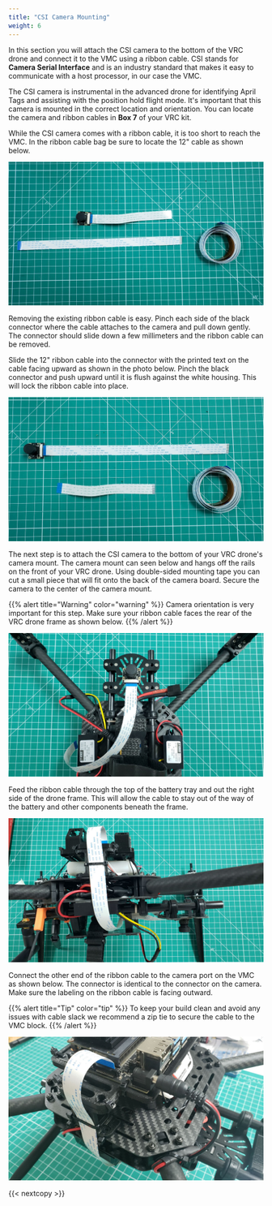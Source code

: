 ```yaml
---
title: "CSI Camera Mounting"
weight: 6
---
```


In this section you will attach the CSI camera to the bottom of the VRC drone
and connect it to the VMC using a ribbon cable.
CSI stands for **Camera Serial Interface** and is an industry standard that makes
it easy to communicate with a host processor, in our case the VMC.

The CSI camera is instrumental in the advanced drone for identifying April Tags and
assisting with the position hold flight mode. It's important that this camera
is mounted in the correct location and orientation. You can locate the camera
and ribbon cables in **Box 7** of your VRC kit.

While the CSI camera comes with a ribbon cable, it is too short to reach the VMC.
In the ribbon cable bag be sure to locate the 12" cable as shown below.

![CSI camera and ribbon cables](csi_camera_parts.jpg)

Removing the existing ribbon cable is easy. Pinch each side of the black
connector where the cable attaches to the camera and pull down gently.
The connector should slide down a few millimeters and the ribbon cable can be removed.

Slide the 12" ribbon cable into the connector with the printed text on the cable
facing upward as shown in the photo below. Pinch the black connector and push
upward until it is flush against the white housing. This will lock the ribbon
cable into place.

![12" ribbon cable attached to CSI camera](csi_cable_swap.jpg)

The next step is to attach the CSI camera to the bottom of your
VRC drone's camera mount. The camera mount can seen below and hangs
off the rails on the front of your VRC drone. Using double-sided mounting
tape you can cut a small piece that will fit onto the back of the camera
board. Secure the camera to the center of the camera mount.

{{% alert title="Warning" color="warning" %}}
Camera orientation is very important for this step.
Make sure your ribbon cable faces the rear of the VRC drone frame as shown below.
{{% /alert %}}

![CSI camera attached to camera mount with double-sided mounting tape](csi_camera_mounted_beneath.jpg)

Feed the ribbon cable through the top of the battery tray and out the
right side of the drone frame. This will allow the cable to stay out of
the way of the battery and other components beneath the frame.

![](csi_camera_cable_side_view.jpg)

Connect the other end of the ribbon cable to the camera port on the
VMC as shown below. The connector is identical to the connector on the camera.
Make sure the labeling on the ribbon cable is facing outward.

{{% alert title="Tip" color="tip" %}}
To keep your build clean and avoid any issues with cable slack we
recommend a zip tie to secure the cable to the VMC block.
{{% /alert %}}

![CSI camera connected to VMC](csi_camera_connected_to_vmc.jpg)

{{< nextcopy >}}